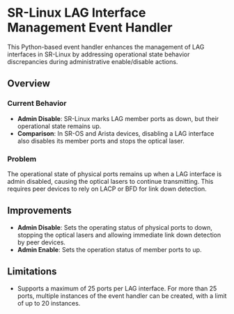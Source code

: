 # SR-Linux LAG Interface Management Event Handler

This Python-based event handler enhances the management of LAG interfaces in SR-Linux by addressing operational state behavior discrepancies during administrative enable/disable actions.

## Overview

### Current Behavior
- **Admin Disable**: SR-Linux marks LAG member ports as down, but their operational state remains up.
- **Comparison**: In SR-OS and Arista devices, disabling a LAG interface also disables its member ports and stops the optical laser.

### Problem
The operational state of physical ports remains up when a LAG interface is admin disabled, causing the optical lasers to continue transmitting. This requires peer devices to rely on LACP or BFD for link down detection.

## Improvements
- **Admin Disable**: Sets the operating status of physical ports to down, stopping the optical lasers and allowing immediate link down detection by peer devices.
- **Admin Enable**: Sets the operation status of member ports to up.

## Limitations
- Supports a maximum of 25 ports per LAG interface. For more than 25 ports, multiple instances of the event handler can be created, with a limit of up to 20 instances.

